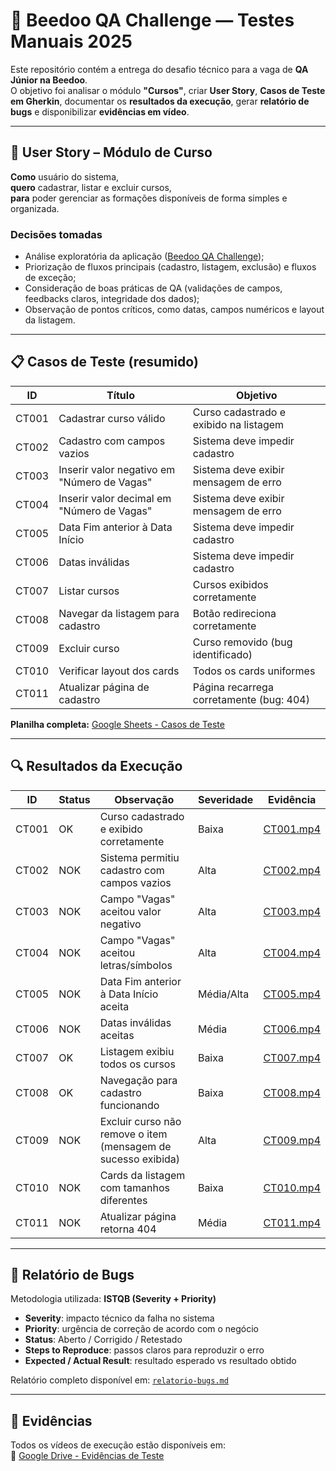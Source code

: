 ﻿# 🧪 Beedoo QA Challenge — Testes Manuais 2025

Este repositório contém a entrega do desafio técnico para a vaga de **QA Júnior na Beedoo**.  
O objetivo foi analisar o módulo **"Cursos"**, criar **User Story**, **Casos de Teste em Gherkin**, documentar os **resultados da execução**, gerar **relatório de bugs** e disponibilizar **evidências em vídeo**.

---

## 🧩 User Story – Módulo de Curso

**Como** usuário do sistema,  
**quero** cadastrar, listar e excluir cursos,  
**para** poder gerenciar as formações disponíveis de forma simples e organizada.

### Decisões tomadas

- Análise exploratória da aplicação ([Beedoo QA Challenge](https://creative-sherbet-a51eac.netlify.app/));  
- Priorização de fluxos principais (cadastro, listagem, exclusão) e fluxos de exceção;  
- Consideração de boas práticas de QA (validações de campos, feedbacks claros, integridade dos dados);  
- Observação de pontos críticos, como datas, campos numéricos e layout da listagem.  

---

## 📋 Casos de Teste (resumido)

| ID   | Título                                      | Objetivo                                      |
|------|--------------------------------------------|-----------------------------------------------|
| CT001 | Cadastrar curso válido                      | Curso cadastrado e exibido na listagem       |
| CT002 | Cadastro com campos vazios                  | Sistema deve impedir cadastro                |
| CT003 | Inserir valor negativo em "Número de Vagas"          | Sistema deve exibir mensagem de erro        |
| CT004 | Inserir valor decimal em "Número de Vagas"      | Sistema deve exibir mensagem de erro        |
| CT005 | Data Fim anterior à Data Início            | Sistema deve impedir cadastro                |
| CT006 | Datas inválidas                             | Sistema deve impedir cadastro                |
| CT007 | Listar cursos                               | Cursos exibidos corretamente                 |
| CT008 | Navegar da listagem para cadastro           | Botão redireciona corretamente               |
| CT009 | Excluir curso                               | Curso removido (bug identificado)           |
| CT010 | Verificar layout dos cards                  | Todos os cards uniformes                      |
| CT011 | Atualizar página de cadastro                             | Página recarrega corretamente (bug: 404)    |

**Planilha completa:** [Google Sheets - Casos de Teste](https://docs.google.com/spreadsheets/d/11DX_eFRIyA8FgcNHkCC-sR5LU2_cNbJi/edit?gid=1012575011#gid=1012575011)  

---

## 🔍 Resultados da Execução

| ID   | Status | Observação                                                   | Severidade | Evidência                                      |
|------|--------|---------------------------------------------------------------|------------|-----------------------------------------------|
| CT001 | OK     | Curso cadastrado e exibido corretamente                       | Baixa      | [CT001.mp4](https://drive.google.com/file/d/1KQM1ykwaTDslrJj5CrSsFPQTbV3sqb7Z/view?usp=drive_link)       |
| CT002 | NOK    | Sistema permitiu cadastro com campos vazios                  | Alta       | [CT002.mp4](https://drive.google.com/file/d/1uI8wZtQO8GbkFggVKOLsyhHZDBA1MB6d/view?usp=drive_link)       |
| CT003 | NOK    | Campo "Vagas" aceitou valor negativo                          | Alta       | [CT003.mp4](https://drive.google.com/file/d/15N1f1Ga2HymPV0w3ClvIERnv88KrP4T1/view?usp=drive_link)       |
| CT004 | NOK    | Campo "Vagas" aceitou letras/símbolos                         | Alta       | [CT004.mp4](https://drive.google.com/file/d/14GngHtOWKNqa3Yxib42DjCXn3VdsBHwd/view?usp=drive_link)       |
| CT005 | NOK    | Data Fim anterior à Data Início aceita                         | Média/Alta | [CT005.mp4](https://drive.google.com/file/d/1XjEoMuQPTxkiMPR3XbakKCphPkBA1A3t/view?usp=drive_link)       |
| CT006 | NOK    | Datas inválidas aceitas                                        | Média      | [CT006.mp4](https://drive.google.com/file/d/1B1gEZZ4QlRMGZmxXtvYsAxz7Y8ax7Nob/view?usp=drive_link)       |
| CT007 | OK     | Listagem exibiu todos os cursos                                | Baixa      | [CT007.mp4](https://drive.google.com/file/d/19TzaHqpOTkF4AJSpyzxAyNn2LG5F_PMf/view?usp=drive_link)        |
| CT008 | OK     | Navegação para cadastro funcionando                             | Baixa      | [CT008.mp4](https://drive.google.com/file/d/19vpnb2EYVzZ9LoMKR6AIVmnjt_XmQZLF/view?usp=drive_link)       |
| CT009 | NOK    | Excluir curso não remove o item (mensagem de sucesso exibida)   | Alta       | [CT009.mp4](https://drive.google.com/file/d/1nVwtlgahimdxJbIXVAFSeKywZptQFlwm/view?usp=drive_link)       |
| CT010 | NOK    | Cards da listagem com tamanhos diferentes                       | Baixa      | [CT010.mp4](https://drive.google.com/file/d/1bdVMDdiiYD_t2LI1X37-yIcA1nbia6sK/view?usp=drive_link)       |
| CT011 | NOK    | Atualizar página retorna 404                                     | Média      | [CT011.mp4](https://drive.google.com/file/d/1SwHgbOjE1FlNJOmDAXAgs80Qqcu2yvW2/view?usp=drive_link)     |

---

## 🐞 Relatório de Bugs

Metodologia utilizada: **ISTQB (Severity + Priority)**  
- **Severity**: impacto técnico da falha no sistema  
- **Priority**: urgência de correção de acordo com o negócio  
- **Status**: Aberto / Corrigido / Retestado  
- **Steps to Reproduce**: passos claros para reproduzir o erro  
- **Expected / Actual Result**: resultado esperado vs resultado obtido  

Relatório completo disponível em: [`relatorio-bugs.md`](./relatorios-bugs.md)

---

## 🎥 Evidências

Todos os vídeos de execução estão disponíveis em:  
🔗 [Google Drive - Evidências de Teste](https://drive.google.com/drive/u/1/folders/1CMS_eLteTi92Q2ozxTdi-KECNSVVhdoW)  



